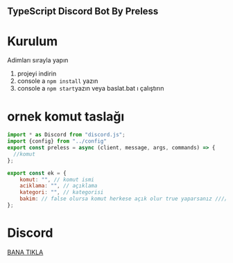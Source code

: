 ## TypeScript Discord Bot By Preless

# Kurulum
Adimları sırayla yapın <br>
1) projeyi indirin
2) console a `npm install` yazın
3) console a `npm start`yazın veya baslat.bat ı çalıştırın

# ornek komut taslağı

```js
import * as Discord from "discord.js";
import {config} from "../config"
export const preless = async (client, message, args, commands) => { 
  //komut
};

export const ek = {
    komut: "", // komut ismi
    aciklama: "", // açıklama
    kategori: "", // kategorisi
    bakim: // false olursa komut herkese açık olur true yaparsanız ////sadece config deki işi kullanabilir
};
```

# Discord
[BANA TIKLA](https://discord.gg/KrQwqeCW)
